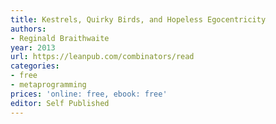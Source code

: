 ```yaml
---
title: Kestrels, Quirky Birds, and Hopeless Egocentricity
authors:
- Reginald Braithwaite
year: 2013
url: https://leanpub.com/combinators/read
categories:
- free
- metaprogramming
prices: 'online: free, ebook: free'
editor: Self Published
---
```

